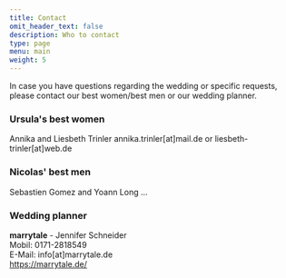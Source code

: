 ```yaml
---
title: Contact
omit_header_text: false
description: Who to contact
type: page
menu: main
weight: 5
---
```

In case you have questions regarding the wedding or specific requests, please contact our best women/best men or our wedding planner.

### Ursula's best women
Annika and Liesbeth Trinler
annika.trinler[at]mail.de or liesbeth-trinler[at]web.de

### Nicolas' best men
Sebastien Gomez and Yoann Long
...

### Wedding planner

**marrytale** - Jennifer Schneider<br>
Mobil: 0171-2818549<br>
E-Mail: info[at]marrytale.de<br>
https://marrytale.de/